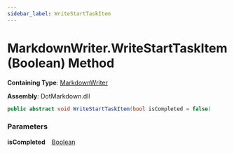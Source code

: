 ```yaml
---
sidebar_label: WriteStartTaskItem
---
```


# MarkdownWriter\.WriteStartTaskItem\(Boolean\) Method

**Containing Type**: [MarkdownWriter](../index.md)

**Assembly**: DotMarkdown\.dll

```csharp
public abstract void WriteStartTaskItem(bool isCompleted = false)
```

### Parameters

**isCompleted** &ensp; [Boolean](https://docs.microsoft.com/en-us/dotnet/api/system.boolean)